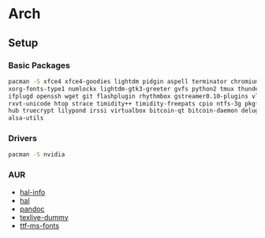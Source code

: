 # Arch

## Setup

### Basic Packages

```bash
pacman -S xfce4 xfce4-goodies lightdm pidgin aspell terminator chromium xterm
xorg-fonts-type1 numlockx lightdm-gtk3-greeter gvfs python2 tmux thunderbird
ifplugd openssh wget git flashplugin rhythmbox gstreamer0.10-plugins vlc mplayer
rxvt-unicode htop strace timidity++ timidity-freepats cpio ntfs-3g pkgfile gimp
hub truecrypt lilypond irssi virtualbox bitcoin-qt bitcoin-daemon deluge unzip
alsa-utils
```

### Drivers

```bash
pacman -S nvidia
```

### AUR

* [hal-info](https://aur.archlinux.org/packages/hal-info/)
* [hal](https://aur.archlinux.org/packages/hal/)
* [pandoc](https://aur.archlinux.org/packages/pandoc/)
* [texlive-dummy](https://aur.archlinux.org/packages/texlive-dummy/)
* [ttf-ms-fonts](https://aur.archlinux.org/packages/ttf-ms-fonts/)

